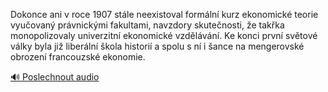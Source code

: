 
Dokonce ani v roce 1907 stále neexistoval formální kurz ekonomické teorie vyučovaný právnickými fakultami, navzdory skutečnosti, že takřka monopolizovaly univerzitní ekonomické vzdělávání. Ke konci první světové války byla již liberální škola historií a spolu s ní i šance na mengerovské obrození francouzské ekonomie.

[🔊 Poslechnout audio](/data/7-paragraphs/audio/chapter_178/para_009-Dokonce-ani-v-roce-1907-stle-neexistoval-formln.mp3)
